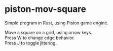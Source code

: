 piston-mov-square
=================

Simple program in Rust, using Piston game engine.

Move a square on a grid, using arrow keys.<br /> 
Press W to change edge behavior.<br /> 
Press J to toggle jittering.

